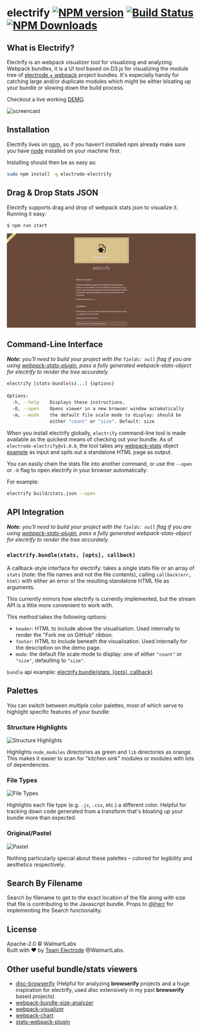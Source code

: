 # electrify [![NPM version][npm-image]][npm-url] [![Build Status][travis-image]][travis-url] [![NPM Downloads][downloads-image]][downloads-url]


## What is Electrify? ##

Electrify is an webpack visualizer tool for visualizing and analyzing Webpack bundles, it is a UI tool based on D3.js for visualizing the module tree of
[electrode + webpack](https://github.com/webpack/docs/wiki/node.js-api#stats) project bundles. It's especially handy
for catching large and/or duplicate modules which might be either bloating up your bundle or slowing down the build process.

Checkout a live working [DEMO](https://goo.gl/1ESxeF).

![screencast](./img/screencast.gif)

## Installation ##

Electrify lives on [npm](https://www.npmjs.com/package/electrode-electrify), so if you haven't installed npm already
make sure you have [node](http://nodejs.org/) installed on your machine first.

Installing should then be as easy as:

``` bash
sudo npm install -g electrode-electrify
```

## Drag & Drop Stats JSON ##

Electrify supports drag and drop of webpack stats json to visualize it.
Running it easy:
```bash
$ npm run start
```

![drag](./img/drag.gif)

## Command-Line Interface ##
***Note:*** *you'll need to build your project with the `fields: null` flag if you are using [webpack-stats-plugin], pass a fully generated webpack-stats-object for electrify to render the tree accurately.*

``` bash
electrify [stats-bundle(s)...] {options}

Options:
  -h, --help    Displays these instructions.
  -O, --open    Opens viewer in a new browser window automatically
  -m, --mode    the default file scale mode to display: should be
                either "count" or "size". Default: size
```

When you install electrify globally, `electrify` command-line tool is made
available as the quickest means of checking out your bundle. As of `electrode-electrify@v1.0.0`,
the tool takes any [webpack-stats](https://github.com/webpack/docs/wiki/node.js-api#stats) object [example](https://github.com/webpack/analyse/blob/master/app/pages/upload/example.json) as input and spits out a
standalone HTML page as output.

You can easily chain the stats file into another command, or use the `--open` or `-O`
flag to open electrify in your browser automatically:


For example:

``` bash
electrify build/stats.json --open
```

## API Integration ##
***Note:*** *you'll need to build your project with the `fields: null` flag if you are using [webpack-stats-plugin], pass a fully generated webpack-stats-object for electrify to render the tree accurately.*

### `electrify.bundle(stats, [opts], callback)` ###

A callback-style interface for electrify: takes a single stats file or an array of `stats` (note: the
file names and not the file contents), calling `callback(err, html)` with
either an error or the resulting standalone HTML file as arguments.

This currently mirrors how electrify is currently implemented, but the stream API is
a little more convenient to work with.

This method takes the following options:

* `header`: HTML to include above the visualisation. Used internally to render
  the "Fork me on GitHub" ribbon.
* `footer`: HTML to include beneath the visualisation. Used internally for the
  description on the demo page.
* `mode`: the default file scale mode to display: one of either `"count"` or
  `"size"`, defaulting to `"size"`.

`bundle` api example: [electrify.bundle(stats, [opts], callback)](https://github.com/electrode-io/electrode-electrify/blob/2.x.x/lib/bundle-demo.js#L16)

## Palettes ##

You can switch between multiple color palettes, most of which serve to highlight
specific features of your bundle:

### Structure Highlights ###

![Structure Highlights](http://i.imgur.com/Ajp20Jxm.png)

Highlights `node_modules` directories as green and `lib` directories as orange.
This makes it easier to scan for "kitchen sink" modules or modules with lots of
dependencies.

### File Types ###

![File Types](http://i.imgur.com/oY5euGAm.png)

Highlights each file type (e.g. `.js`, `.css`, etc.) a different color. Helpful
for tracking down code generated from a transform that's bloating up your bundle
more than expected.

### Original/Pastel ###

![Pastel](http://i.imgur.com/ajAoqePm.png)

Nothing particularly special about these palettes – colored for legibility and
aesthetics respectively.

## Search By Filename
Search by filename to get to the exact location of the file along with size that file is contributing to the Javascript bundle. Props to [@jherr](https://github.com/jherr) for implementing the Search functionality.

## License

Apache-2.0 © WalmartLabs
<br>
Built with :heart: by [Team Electrode](https://github.com/orgs/electrode-io/people) @WalmartLabs.

## Other useful bundle/stats viewers ##
- [disc-browserify](https://github.com/hughsk/disc) (Helpful for analyzing **browserify** projects and a huge inspiration for electrify, used *disc* extensively in my past **browserify** based projects)
- [webpack-bundle-size-analyzer](https://github.com/robertknight/webpack-bundle-size-analyzer)
- [webpack-visualizer](https://github.com/chrisbateman/webpack-visualizer)
- [webpack-chart](https://github.com/alexkuz/webpack-chart)
- [stats-webpack-plugin](https://github.com/unindented/stats-webpack-plugin)


[npm-image]: https://badge.fury.io/js/electrode-electrify.svg
[npm-url]: https://npmjs.org/package/electrode-electrify
[travis-image]: https://travis-ci.org/electrode-io/electrode-electrify.svg?branch=master
[travis-url]: https://travis-ci.org/electrode-io/electrode-electrify
[daviddm-image]: https://david-dm.org/electrode-io/electrode-electrify.svg?theme=shields.io
[daviddm-url]: https://david-dm.org/electrode-io/electrode-electrify
[downloads-image]: https://img.shields.io/npm/dt/electrode-electrify.svg
[downloads-url]: https://www.npmjs.com/package/electrode-electrify
[webpack-stats-plugin]: https://www.npmjs.com/package/webpack-stats-plugin

